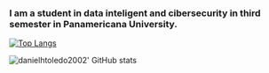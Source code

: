 ### I am a student in data inteligent and cibersecurity in third semester in Panamericana University.

[![Top Langs](https://github-readme-stats.vercel.app/api/top-langs/?username=danielhtoledo2002&layout=compact&theme=dark)](https://github.com/danielhtoledo2002/github-readme-stats)

![danielhtoledo2002' GitHub stats](https://github-readme-stats.vercel.app/api?username=danielhtoledo2002&show_icons=true&theme=dark)

